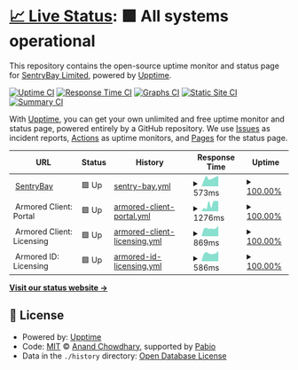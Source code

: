 # [📈 Live Status](https://SentryBayLtd.github.io/upptime): <!--live status--> **🟩 All systems operational**

This repository contains the open-source uptime monitor and status page for [SentryBay Limited](https://SentryBayLtd.github.io/upptime), powered by [Upptime](https://github.com/upptime/upptime).

[![Uptime CI](https://github.com/SentryBayLtd/upptime/workflows/Uptime%20CI/badge.svg)](https://github.com/SentryBayLtd/upptime/actions?query=workflow%3A%22Uptime+CI%22)
[![Response Time CI](https://github.com/SentryBayLtd/upptime/workflows/Response%20Time%20CI/badge.svg)](https://github.com/SentryBayLtd/upptime/actions?query=workflow%3A%22Response+Time+CI%22)
[![Graphs CI](https://github.com/SentryBayLtd/upptime/workflows/Graphs%20CI/badge.svg)](https://github.com/SentryBayLtd/upptime/actions?query=workflow%3A%22Graphs+CI%22)
[![Static Site CI](https://github.com/SentryBayLtd/upptime/workflows/Static%20Site%20CI/badge.svg)](https://github.com/SentryBayLtd/upptime/actions?query=workflow%3A%22Static+Site+CI%22)
[![Summary CI](https://github.com/SentryBayLtd/upptime/workflows/Summary%20CI/badge.svg)](https://github.com/SentryBayLtd/upptime/actions?query=workflow%3A%22Summary+CI%22)

With [Upptime](https://upptime.js.org), you can get your own unlimited and free uptime monitor and status page, powered entirely by a GitHub repository. We use [Issues](https://github.com/SentryBayLtd/upptime/issues) as incident reports, [Actions](https://github.com/SentryBayLtd/upptime/actions) as uptime monitors, and [Pages](https://SentryBayLtd.github.io/upptime) for the status page.

<!--start: status pages-->
<!-- This summary is generated by Upptime (https://github.com/upptime/upptime) -->
<!-- Do not edit this manually, your changes will be overwritten -->
<!-- prettier-ignore -->
| URL | Status | History | Response Time | Uptime |
| --- | ------ | ------- | ------------- | ------ |
| <img alt="" src="https://icons.duckduckgo.com/ip3/www.sentrybay.com.ico" height="13"> [SentryBay](https://www.sentrybay.com) | 🟩 Up | [sentry-bay.yml](https://github.com/SentryBayLtd/upptime/commits/HEAD/history/sentry-bay.yml) | <details><summary><img alt="Response time graph" src="./graphs/sentry-bay/response-time-week.png" height="20"> 573ms</summary><br><a href="https://status.sentrybay.com/history/sentry-bay"><img alt="Response time 615" src="https://img.shields.io/endpoint?url=https%3A%2F%2Fraw.githubusercontent.com%2FSentryBayLtd%2Fupptime%2FHEAD%2Fapi%2Fsentry-bay%2Fresponse-time.json"></a><br><a href="https://status.sentrybay.com/history/sentry-bay"><img alt="24-hour response time 776" src="https://img.shields.io/endpoint?url=https%3A%2F%2Fraw.githubusercontent.com%2FSentryBayLtd%2Fupptime%2FHEAD%2Fapi%2Fsentry-bay%2Fresponse-time-day.json"></a><br><a href="https://status.sentrybay.com/history/sentry-bay"><img alt="7-day response time 573" src="https://img.shields.io/endpoint?url=https%3A%2F%2Fraw.githubusercontent.com%2FSentryBayLtd%2Fupptime%2FHEAD%2Fapi%2Fsentry-bay%2Fresponse-time-week.json"></a><br><a href="https://status.sentrybay.com/history/sentry-bay"><img alt="30-day response time 579" src="https://img.shields.io/endpoint?url=https%3A%2F%2Fraw.githubusercontent.com%2FSentryBayLtd%2Fupptime%2FHEAD%2Fapi%2Fsentry-bay%2Fresponse-time-month.json"></a><br><a href="https://status.sentrybay.com/history/sentry-bay"><img alt="1-year response time 584" src="https://img.shields.io/endpoint?url=https%3A%2F%2Fraw.githubusercontent.com%2FSentryBayLtd%2Fupptime%2FHEAD%2Fapi%2Fsentry-bay%2Fresponse-time-year.json"></a></details> | <details><summary><a href="https://status.sentrybay.com/history/sentry-bay">100.00%</a></summary><a href="https://status.sentrybay.com/history/sentry-bay"><img alt="All-time uptime 99.99%" src="https://img.shields.io/endpoint?url=https%3A%2F%2Fraw.githubusercontent.com%2FSentryBayLtd%2Fupptime%2FHEAD%2Fapi%2Fsentry-bay%2Fuptime.json"></a><br><a href="https://status.sentrybay.com/history/sentry-bay"><img alt="24-hour uptime 100.00%" src="https://img.shields.io/endpoint?url=https%3A%2F%2Fraw.githubusercontent.com%2FSentryBayLtd%2Fupptime%2FHEAD%2Fapi%2Fsentry-bay%2Fuptime-day.json"></a><br><a href="https://status.sentrybay.com/history/sentry-bay"><img alt="7-day uptime 100.00%" src="https://img.shields.io/endpoint?url=https%3A%2F%2Fraw.githubusercontent.com%2FSentryBayLtd%2Fupptime%2FHEAD%2Fapi%2Fsentry-bay%2Fuptime-week.json"></a><br><a href="https://status.sentrybay.com/history/sentry-bay"><img alt="30-day uptime 100.00%" src="https://img.shields.io/endpoint?url=https%3A%2F%2Fraw.githubusercontent.com%2FSentryBayLtd%2Fupptime%2FHEAD%2Fapi%2Fsentry-bay%2Fuptime-month.json"></a><br><a href="https://status.sentrybay.com/history/sentry-bay"><img alt="1-year uptime 99.99%" src="https://img.shields.io/endpoint?url=https%3A%2F%2Fraw.githubusercontent.com%2FSentryBayLtd%2Fupptime%2FHEAD%2Fapi%2Fsentry-bay%2Fuptime-year.json"></a></details>
| <img alt="" src="https://icons.duckduckgo.com/ip3/null.ico" height="13"> Armored Client: Portal | 🟩 Up | [armored-client-portal.yml](https://github.com/SentryBayLtd/upptime/commits/HEAD/history/armored-client-portal.yml) | <details><summary><img alt="Response time graph" src="./graphs/armored-client-portal/response-time-week.png" height="20"> 1276ms</summary><br><a href="https://status.sentrybay.com/history/armored-client-portal"><img alt="Response time 2256" src="https://img.shields.io/endpoint?url=https%3A%2F%2Fraw.githubusercontent.com%2FSentryBayLtd%2Fupptime%2FHEAD%2Fapi%2Farmored-client-portal%2Fresponse-time.json"></a><br><a href="https://status.sentrybay.com/history/armored-client-portal"><img alt="24-hour response time 1662" src="https://img.shields.io/endpoint?url=https%3A%2F%2Fraw.githubusercontent.com%2FSentryBayLtd%2Fupptime%2FHEAD%2Fapi%2Farmored-client-portal%2Fresponse-time-day.json"></a><br><a href="https://status.sentrybay.com/history/armored-client-portal"><img alt="7-day response time 1276" src="https://img.shields.io/endpoint?url=https%3A%2F%2Fraw.githubusercontent.com%2FSentryBayLtd%2Fupptime%2FHEAD%2Fapi%2Farmored-client-portal%2Fresponse-time-week.json"></a><br><a href="https://status.sentrybay.com/history/armored-client-portal"><img alt="30-day response time 1539" src="https://img.shields.io/endpoint?url=https%3A%2F%2Fraw.githubusercontent.com%2FSentryBayLtd%2Fupptime%2FHEAD%2Fapi%2Farmored-client-portal%2Fresponse-time-month.json"></a><br><a href="https://status.sentrybay.com/history/armored-client-portal"><img alt="1-year response time 2235" src="https://img.shields.io/endpoint?url=https%3A%2F%2Fraw.githubusercontent.com%2FSentryBayLtd%2Fupptime%2FHEAD%2Fapi%2Farmored-client-portal%2Fresponse-time-year.json"></a></details> | <details><summary><a href="https://status.sentrybay.com/history/armored-client-portal">100.00%</a></summary><a href="https://status.sentrybay.com/history/armored-client-portal"><img alt="All-time uptime 99.97%" src="https://img.shields.io/endpoint?url=https%3A%2F%2Fraw.githubusercontent.com%2FSentryBayLtd%2Fupptime%2FHEAD%2Fapi%2Farmored-client-portal%2Fuptime.json"></a><br><a href="https://status.sentrybay.com/history/armored-client-portal"><img alt="24-hour uptime 100.00%" src="https://img.shields.io/endpoint?url=https%3A%2F%2Fraw.githubusercontent.com%2FSentryBayLtd%2Fupptime%2FHEAD%2Fapi%2Farmored-client-portal%2Fuptime-day.json"></a><br><a href="https://status.sentrybay.com/history/armored-client-portal"><img alt="7-day uptime 100.00%" src="https://img.shields.io/endpoint?url=https%3A%2F%2Fraw.githubusercontent.com%2FSentryBayLtd%2Fupptime%2FHEAD%2Fapi%2Farmored-client-portal%2Fuptime-week.json"></a><br><a href="https://status.sentrybay.com/history/armored-client-portal"><img alt="30-day uptime 100.00%" src="https://img.shields.io/endpoint?url=https%3A%2F%2Fraw.githubusercontent.com%2FSentryBayLtd%2Fupptime%2FHEAD%2Fapi%2Farmored-client-portal%2Fuptime-month.json"></a><br><a href="https://status.sentrybay.com/history/armored-client-portal"><img alt="1-year uptime 99.97%" src="https://img.shields.io/endpoint?url=https%3A%2F%2Fraw.githubusercontent.com%2FSentryBayLtd%2Fupptime%2FHEAD%2Fapi%2Farmored-client-portal%2Fuptime-year.json"></a></details>
| <img alt="" src="https://icons.duckduckgo.com/ip3/null.ico" height="13"> Armored Client: Licensing | 🟩 Up | [armored-client-licensing.yml](https://github.com/SentryBayLtd/upptime/commits/HEAD/history/armored-client-licensing.yml) | <details><summary><img alt="Response time graph" src="./graphs/armored-client-licensing/response-time-week.png" height="20"> 869ms</summary><br><a href="https://status.sentrybay.com/history/armored-client-licensing"><img alt="Response time 902" src="https://img.shields.io/endpoint?url=https%3A%2F%2Fraw.githubusercontent.com%2FSentryBayLtd%2Fupptime%2FHEAD%2Fapi%2Farmored-client-licensing%2Fresponse-time.json"></a><br><a href="https://status.sentrybay.com/history/armored-client-licensing"><img alt="24-hour response time 893" src="https://img.shields.io/endpoint?url=https%3A%2F%2Fraw.githubusercontent.com%2FSentryBayLtd%2Fupptime%2FHEAD%2Fapi%2Farmored-client-licensing%2Fresponse-time-day.json"></a><br><a href="https://status.sentrybay.com/history/armored-client-licensing"><img alt="7-day response time 869" src="https://img.shields.io/endpoint?url=https%3A%2F%2Fraw.githubusercontent.com%2FSentryBayLtd%2Fupptime%2FHEAD%2Fapi%2Farmored-client-licensing%2Fresponse-time-week.json"></a><br><a href="https://status.sentrybay.com/history/armored-client-licensing"><img alt="30-day response time 920" src="https://img.shields.io/endpoint?url=https%3A%2F%2Fraw.githubusercontent.com%2FSentryBayLtd%2Fupptime%2FHEAD%2Fapi%2Farmored-client-licensing%2Fresponse-time-month.json"></a><br><a href="https://status.sentrybay.com/history/armored-client-licensing"><img alt="1-year response time 906" src="https://img.shields.io/endpoint?url=https%3A%2F%2Fraw.githubusercontent.com%2FSentryBayLtd%2Fupptime%2FHEAD%2Fapi%2Farmored-client-licensing%2Fresponse-time-year.json"></a></details> | <details><summary><a href="https://status.sentrybay.com/history/armored-client-licensing">100.00%</a></summary><a href="https://status.sentrybay.com/history/armored-client-licensing"><img alt="All-time uptime 100.00%" src="https://img.shields.io/endpoint?url=https%3A%2F%2Fraw.githubusercontent.com%2FSentryBayLtd%2Fupptime%2FHEAD%2Fapi%2Farmored-client-licensing%2Fuptime.json"></a><br><a href="https://status.sentrybay.com/history/armored-client-licensing"><img alt="24-hour uptime 100.00%" src="https://img.shields.io/endpoint?url=https%3A%2F%2Fraw.githubusercontent.com%2FSentryBayLtd%2Fupptime%2FHEAD%2Fapi%2Farmored-client-licensing%2Fuptime-day.json"></a><br><a href="https://status.sentrybay.com/history/armored-client-licensing"><img alt="7-day uptime 100.00%" src="https://img.shields.io/endpoint?url=https%3A%2F%2Fraw.githubusercontent.com%2FSentryBayLtd%2Fupptime%2FHEAD%2Fapi%2Farmored-client-licensing%2Fuptime-week.json"></a><br><a href="https://status.sentrybay.com/history/armored-client-licensing"><img alt="30-day uptime 100.00%" src="https://img.shields.io/endpoint?url=https%3A%2F%2Fraw.githubusercontent.com%2FSentryBayLtd%2Fupptime%2FHEAD%2Fapi%2Farmored-client-licensing%2Fuptime-month.json"></a><br><a href="https://status.sentrybay.com/history/armored-client-licensing"><img alt="1-year uptime 100.00%" src="https://img.shields.io/endpoint?url=https%3A%2F%2Fraw.githubusercontent.com%2FSentryBayLtd%2Fupptime%2FHEAD%2Fapi%2Farmored-client-licensing%2Fuptime-year.json"></a></details>
| <img alt="" src="https://icons.duckduckgo.com/ip3/null.ico" height="13"> Armored ID: Licensing | 🟩 Up | [armored-id-licensing.yml](https://github.com/SentryBayLtd/upptime/commits/HEAD/history/armored-id-licensing.yml) | <details><summary><img alt="Response time graph" src="./graphs/armored-id-licensing/response-time-week.png" height="20"> 586ms</summary><br><a href="https://status.sentrybay.com/history/armored-id-licensing"><img alt="Response time 582" src="https://img.shields.io/endpoint?url=https%3A%2F%2Fraw.githubusercontent.com%2FSentryBayLtd%2Fupptime%2FHEAD%2Fapi%2Farmored-id-licensing%2Fresponse-time.json"></a><br><a href="https://status.sentrybay.com/history/armored-id-licensing"><img alt="24-hour response time 629" src="https://img.shields.io/endpoint?url=https%3A%2F%2Fraw.githubusercontent.com%2FSentryBayLtd%2Fupptime%2FHEAD%2Fapi%2Farmored-id-licensing%2Fresponse-time-day.json"></a><br><a href="https://status.sentrybay.com/history/armored-id-licensing"><img alt="7-day response time 586" src="https://img.shields.io/endpoint?url=https%3A%2F%2Fraw.githubusercontent.com%2FSentryBayLtd%2Fupptime%2FHEAD%2Fapi%2Farmored-id-licensing%2Fresponse-time-week.json"></a><br><a href="https://status.sentrybay.com/history/armored-id-licensing"><img alt="30-day response time 611" src="https://img.shields.io/endpoint?url=https%3A%2F%2Fraw.githubusercontent.com%2FSentryBayLtd%2Fupptime%2FHEAD%2Fapi%2Farmored-id-licensing%2Fresponse-time-month.json"></a><br><a href="https://status.sentrybay.com/history/armored-id-licensing"><img alt="1-year response time 586" src="https://img.shields.io/endpoint?url=https%3A%2F%2Fraw.githubusercontent.com%2FSentryBayLtd%2Fupptime%2FHEAD%2Fapi%2Farmored-id-licensing%2Fresponse-time-year.json"></a></details> | <details><summary><a href="https://status.sentrybay.com/history/armored-id-licensing">100.00%</a></summary><a href="https://status.sentrybay.com/history/armored-id-licensing"><img alt="All-time uptime 100.00%" src="https://img.shields.io/endpoint?url=https%3A%2F%2Fraw.githubusercontent.com%2FSentryBayLtd%2Fupptime%2FHEAD%2Fapi%2Farmored-id-licensing%2Fuptime.json"></a><br><a href="https://status.sentrybay.com/history/armored-id-licensing"><img alt="24-hour uptime 100.00%" src="https://img.shields.io/endpoint?url=https%3A%2F%2Fraw.githubusercontent.com%2FSentryBayLtd%2Fupptime%2FHEAD%2Fapi%2Farmored-id-licensing%2Fuptime-day.json"></a><br><a href="https://status.sentrybay.com/history/armored-id-licensing"><img alt="7-day uptime 100.00%" src="https://img.shields.io/endpoint?url=https%3A%2F%2Fraw.githubusercontent.com%2FSentryBayLtd%2Fupptime%2FHEAD%2Fapi%2Farmored-id-licensing%2Fuptime-week.json"></a><br><a href="https://status.sentrybay.com/history/armored-id-licensing"><img alt="30-day uptime 100.00%" src="https://img.shields.io/endpoint?url=https%3A%2F%2Fraw.githubusercontent.com%2FSentryBayLtd%2Fupptime%2FHEAD%2Fapi%2Farmored-id-licensing%2Fuptime-month.json"></a><br><a href="https://status.sentrybay.com/history/armored-id-licensing"><img alt="1-year uptime 100.00%" src="https://img.shields.io/endpoint?url=https%3A%2F%2Fraw.githubusercontent.com%2FSentryBayLtd%2Fupptime%2FHEAD%2Fapi%2Farmored-id-licensing%2Fuptime-year.json"></a></details>

<!--end: status pages-->

[**Visit our status website →**](https://SentryBayLtd.github.io/upptime)

## 📄 License

- Powered by: [Upptime](https://github.com/upptime/upptime)
- Code: [MIT](./LICENSE) © [Anand Chowdhary](https://anandchowdhary.com), supported by [Pabio](https://pabio.com)
- Data in the `./history` directory: [Open Database License](https://opendatacommons.org/licenses/odbl/1-0/)
